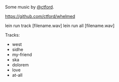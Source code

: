 Some music by [@ctford](https://twitter.com/ctford).

https://github.com/ctford/whelmed

lein run track \[filename.wav\]
lein run all \[filename.wav\]

Tracks:
  * west
  * sidhe
  * my-friend
  * ska
  * dolorem
  * love
  * at-all 
